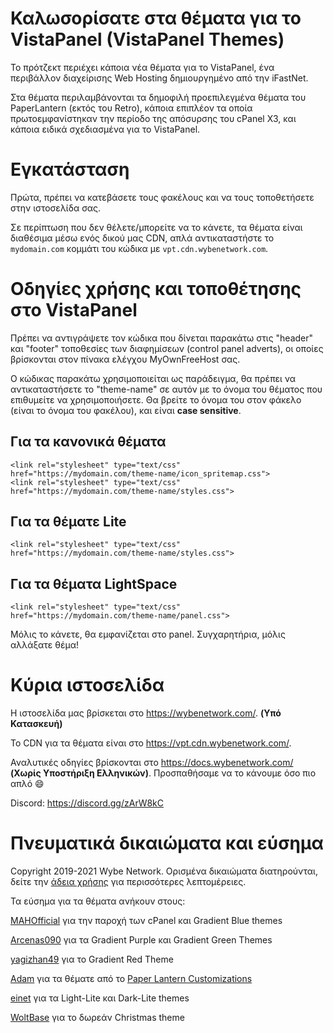 # Καλωσορίσατε στα θέματα για το VistaPanel (VistaPanel Themes)
Το πρότζεκτ περιέχει κάποια νέα θέματα για το VistaPanel, ένα περιβάλλον διαχείρισης Web Hosting δημιουργημένο από την iFastNet.

Στα θέματα περιλαμβάνονται τα δημοφιλή προεπιλεγμένα θέματα του PaperLantern (εκτός του Retro), κάποια επιπλέον τα οποία πρωτοεμφανίστηκαν την περίοδο της απόσυρσης του cPanel X3, και κάποια ειδικά σχεδιασμένα για το VistaPanel.

# Εγκατάσταση
Πρώτα, πρέπει να κατεβάσετε τους φακέλους και να τους τοποθετήσετε στην ιστοσελίδα σας. 

Σε περίπτωση που δεν θέλετε/μπορείτε να το κάνετε, τα θέματα είναι διαθέσιμα μέσω ενός δικού μας CDN, απλά αντικαταστήστε το `mydomain.com` κομμάτι του κώδικα με `vpt.cdn.wybenetwork.com`.

# Οδηγίες χρήσης και τοποθέτησης στο VistaPanel
Πρέπει να αντιγράψετε τον κώδικα που δίνεται παρακάτω στις "header" και "footer" τοποθεσίες των διαφημίσεων (control panel adverts), οι οποίες βρίσκονται στον πίνακα ελέγχου MyOwnFreeHost σας.

Ο κώδικας παρακάτω χρησιμοποιείται ως παράδειγμα, θα πρέπει να αντικαταστήσετε το "theme-name" σε αυτόν με το όνομα του θέματος που επιθυμείτε να χρησιμοποιήσετε.
Θα βρείτε το όνομα του στον φάκελο (είναι το όνομα του φακέλου), και είναι **case sensitive**.

## Για τα κανονικά θέματα 
```
<link rel="stylesheet" type="text/css" href="https://mydomain.com/theme-name/icon_spritemap.css">
<link rel="stylesheet" type="text/css" href="https://mydomain.com/theme-name/styles.css">
```

## Για τα θέματε Lite
```
<link rel="stylesheet" type="text/css" href="https://mydomain.com/theme-name/styles.css">
```

## Για τα θέματα LightSpace
```
<link rel="stylesheet" type="text/css" href="https://mydomain.com/theme-name/panel.css">
```  

Μόλις το κάνετε, θα εμφανίζεται στο panel. Συγχαρητήρια, μόλις αλλάξατε θέμα!  

# Κύρια ιστοσελίδα
Η ιστοσελίδα μας βρίσκεται στο https://wybenetwork.com/. **(Υπό Κατασκευή)**

Το CDN για τα θέματα είναι στο https://vpt.cdn.wybenetwork.com/.

Αναλυτικές οδηγίες βρίσκονται στο https://docs.wybenetwork.com/ **(Χωρίς Υποστήριξη Ελληνικών)**. Προσπαθήσαμε να το κάνουμε όσο πιο απλό :smile:

Discord:
https://discord.gg/zArW8kC

# Πνευματικά δικαιώματα και εύσημα
Copyright 2019-2021 Wybe Network. Ορισμένα δικαιώματα διατηρούνται, δείτε την [άδεια χρήσης](LICENSE.md) για περισσότερες λεπτομέρειες.

Τα εύσημα για τα θέματα ανήκουν στους:

[MAHOfficial](https://github.com/mahofficial) για την παροχή των cPanel και Gradient Blue themes

[Arcenas090](https://github.com/arcenas090) για τα Gradient Purple και Gradient Green Themes

[yagizhan49](https://github.com/yagizhan49) για το Gradient Red Theme

[Adam](https://github.com/adam/) για τα θέματε από το [Paper Lantern Customizations](https://github.com/CpanelInc/Paper_Lantern_Customizations)  

[einet](https://github.com/eiinet) για τα Light-Lite και Dark-Lite themes

[WoltBase](https://www.woltbase.com) για το δωρεάν Christmas theme
